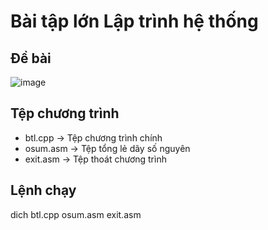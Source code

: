 # Bài tập lớn Lập trình hệ thống
## Đề bài
![image](https://github.com/dangvancong23012002/btl_assembly/assets/145835610/29b8d699-4343-4372-909c-93b675d75eed)
## Tệp chương trình 
- btl.cpp -> Tệp chương trình chính
- osum.asm -> Tệp tổng lẻ dãy số nguyên
- exit.asm -> Tệp thoát chương trình 
## Lệnh chạy
dich btl.cpp osum.asm exit.asm 

